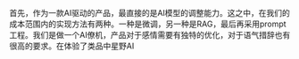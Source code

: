 首先，作为一款AI驱动的产品，最直接的是AI模型的调整能力。这之中，在我们的成本范围内的实现方法有两种。一种是微调，另一种是RAG，最后再采用prompt工程。我们是做一个AI僚机，产品对于感情需要有独特的优化，对于语气措辞也有很高的要求。在体验了类品中星野AI

